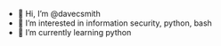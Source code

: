 - 👋 Hi, I’m @davecsmith
- 👀 I’m interested in information security, python, bash
- 🌱 I’m currently learning python

<!---
davecsmith/davecsmith is a ✨ special ✨ repository because its `README.md` (this file) appears on your GitHub profile.
You can click the Preview link to take a look at your changes.
--->
